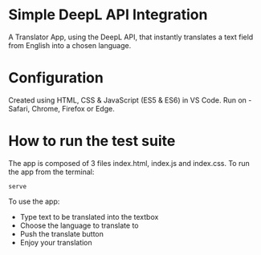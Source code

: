 # Simple DeepL API Integration

A Translator App, using the DeepL API, that instantly translates a text field from English into a chosen language.

# Configuration

Created using HTML, CSS & JavaScript (ES5 & ES6) in VS Code.
Run on - Safari, Chrome, Firefox or Edge.

# How to run the test suite

The app is composed of 3 files index.html, index.js and index.css. 
To run the app from the terminal:
```
serve
```

To use the app:
- Type text to be translated into the textbox
- Choose the language to translate to
- Push the translate button
- Enjoy your translation
